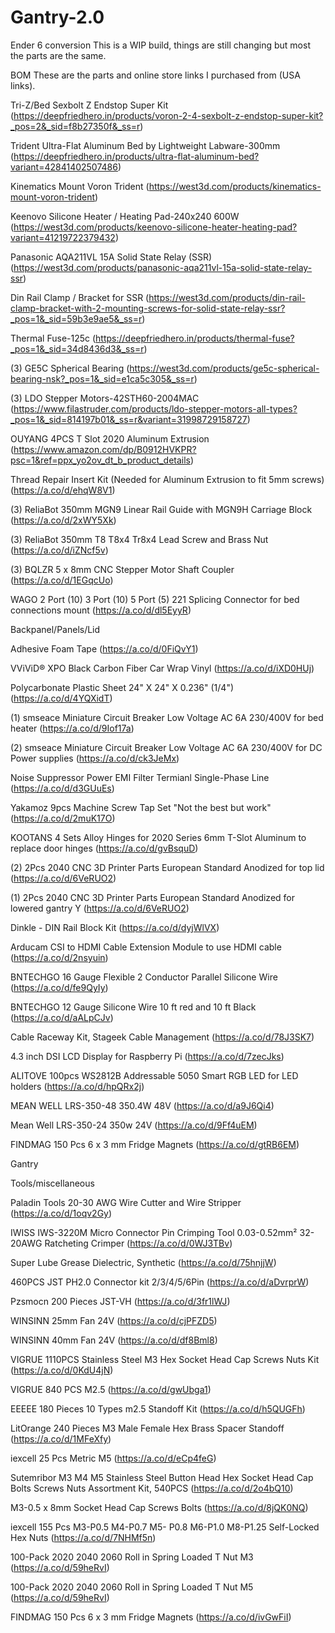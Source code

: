# Gantry-2.0
Ender 6 conversion
This is a WIP build, things are still changing but most the parts are the same.

BOM
These are the parts and online store links I purchased from (USA links).  

Tri-Z/Bed
Sexbolt Z Endstop Super Kit (https://deepfriedhero.in/products/voron-2-4-sexbolt-z-endstop-super-kit?_pos=2&_sid=f8b27350f&_ss=r)

Trident Ultra-Flat Aluminum Bed by Lightweight Labware-300mm (https://deepfriedhero.in/products/ultra-flat-aluminum-bed?variant=42841402507486)

Kinematics Mount Voron Trident (https://west3d.com/products/kinematics-mount-voron-trident)

Keenovo Silicone Heater / Heating Pad-240x240 600W (https://west3d.com/products/keenovo-silicone-heater-heating-pad?variant=41219722379432)

Panasonic AQA211VL 15A Solid State Relay (SSR) (https://west3d.com/products/panasonic-aqa211vl-15a-solid-state-relay-ssr)

Din Rail Clamp / Bracket for SSR (https://west3d.com/products/din-rail-clamp-bracket-with-2-mounting-screws-for-solid-state-relay-ssr?_pos=1&_sid=59b3e9ae5&_ss=r)

Thermal Fuse-125c (https://deepfriedhero.in/products/thermal-fuse?_pos=1&_sid=34d8436d3&_ss=r)

(3) GE5C Spherical Bearing (https://west3d.com/products/ge5c-spherical-bearing-nsk?_pos=1&_sid=e1ca5c305&_ss=r)

(3) LDO Stepper Motors-42STH60-2004MAC (https://www.filastruder.com/products/ldo-stepper-motors-all-types?_pos=1&_sid=814197b01&_ss=r&variant=31998729158727)

OUYANG 4PCS T Slot 2020 Aluminum Extrusion (https://www.amazon.com/dp/B0912HVKPR?psc=1&ref=ppx_yo2ov_dt_b_product_details)

Thread Repair Insert Kit (Needed for Aluminum Extrusion to fit 5mm screws) (https://a.co/d/ehqW8V1) 

(3) ReliaBot 350mm MGN9 Linear Rail Guide with MGN9H Carriage Block (https://a.co/d/2xWY5Xk)

(3) ReliaBot 350mm T8 T8x4 Tr8x4 Lead Screw and Brass Nut (https://a.co/d/iZNcf5v)

(3) BQLZR 5 x 8mm CNC Stepper Motor Shaft Coupler (https://a.co/d/1EGqcUo)

WAGO 2 Port (10) 3 Port (10) 5 Port (5) 221 Splicing Connector for bed connections mount (https://a.co/d/dl5EyyR)
 
 
 Backpanel/Panels/Lid
 
 Adhesive Foam Tape (https://a.co/d/0FiQvY1)
 
 VViViD® XPO Black Carbon Fiber Car Wrap Vinyl (https://a.co/d/iXD0HUj)
 
 Polycarbonate Plastic Sheet 24" X 24" X 0.236" (1/4") (https://a.co/d/4YQXidT)
 
 (1) smseace Miniature Circuit Breaker Low Voltage AC 6A 230/400V for bed heater (https://a.co/d/9Iof17a)
 
 (2) smseace Miniature Circuit Breaker Low Voltage AC 6A 230/400V for DC Power supplies (https://a.co/d/ck3JeMx)
 
 Noise Suppressor Power EMI Filter Termianl Single-Phase Line (https://a.co/d/d3GUuEs)
 
 Yakamoz 9pcs Machine Screw Tap Set "Not the best but work" (https://a.co/d/2muK17O)
 
 KOOTANS 4 Sets Alloy Hinges for 2020 Series 6mm T-Slot Aluminum to replace door hinges (https://a.co/d/gvBsquD)
 
(2) 2Pcs 2040 CNC 3D Printer Parts European Standard Anodized for top lid (https://a.co/d/6VeRUO2)

(1) 2Pcs 2040 CNC 3D Printer Parts European Standard Anodized for lowered gantry Y (https://a.co/d/6VeRUO2)

Dinkle - DIN Rail Block Kit (https://a.co/d/dyjWlVX)

Arducam CSI to HDMI Cable Extension Module to use HDMI cable (https://a.co/d/2nsyuin)

BNTECHGO 16 Gauge Flexible 2 Conductor Parallel Silicone Wire (https://a.co/d/fe9QyIy)

BNTECHGO 12 Gauge Silicone Wire 10 ft red and 10 ft Black (https://a.co/d/aALpCJv)

Cable Raceway Kit, Stageek Cable Management (https://a.co/d/78J3SK7)

4.3 inch DSI LCD Display for Raspberry Pi (https://a.co/d/7zecJks)

ALITOVE 100pcs WS2812B Addressable 5050 Smart RGB LED for LED holders (https://a.co/d/hpQRx2j)

MEAN WELL LRS-350-48 350.4W 48V (https://a.co/d/a9J6Qi4)

Mean Well LRS-350-24 350w 24V (https://a.co/d/9Ff4uEM)

FINDMAG 150 Pcs 6 x 3 mm Fridge Magnets (https://a.co/d/gtRB6EM)


Gantry


Tools/miscellaneous

Paladin Tools 20-30 AWG Wire Cutter and Wire Stripper (https://a.co/d/1oqv2Gy)

IWISS IWS-3220M Micro Connector Pin Crimping Tool 0.03-0.52mm² 32-20AWG Ratcheting Crimper (https://a.co/d/0WJ3TBv)

Super Lube Grease Dielectric, Synthetic (https://a.co/d/75hnjjW)

460PCS JST PH2.0 Connector kit 2/3/4/5/6Pin (https://a.co/d/aDvrprW)

Pzsmocn 200 Pieces JST-VH (https://a.co/d/3fr1lWJ)

WINSINN 25mm Fan 24V (https://a.co/d/cjPFZD5)

WINSINN 40mm Fan 24V (https://a.co/d/df8Bml8)

VIGRUE 1110PCS Stainless Steel M3 Hex Socket Head Cap Screws Nuts Kit (https://a.co/d/0KdU4jN)

VIGRUE 840 PCS M2.5 (https://a.co/d/gwUbga1)

EEEEE 180 Pieces 10 Types m2.5 Standoff Kit (https://a.co/d/h5QUGFh)

LitOrange 240 Pieces M3 Male Female Hex Brass Spacer Standoff (https://a.co/d/1MFeXfy)


iexcell 25 Pcs Metric M5 (https://a.co/d/eCp4feG)

Sutemribor M3 M4 M5 Stainless Steel Button Head Hex Socket Head Cap Bolts Screws Nuts Assortment Kit, 540PCS (https://a.co/d/2o4bQ10)

M3-0.5 x 8mm Socket Head Cap Screws Bolts (https://a.co/d/8jQK0NQ)

iexcell 155 Pcs M3-P0.5 M4-P0.7 M5- P0.8 M6-P1.0 M8-P1.25 Self-Locked Hex Nuts (https://a.co/d/7NHMf5n)

100-Pack 2020 2040 2060 Roll in Spring Loaded T Nut M3 (https://a.co/d/59heRvI)

100-Pack 2020 2040 2060 Roll in Spring Loaded T Nut M5 (https://a.co/d/59heRvI)

FINDMAG 150 Pcs 6 x 3 mm Fridge Magnets (https://a.co/d/ivGwFiI)

 
